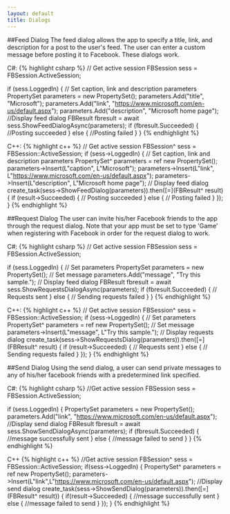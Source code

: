 ```yaml
---
layout: default
title: Dialogs
---
```


##Feed Dialog
The feed dialog allows the app to specify a title, link, and description for a post to the user's feed. The user can enter a custom message before posting it to Facebook.
These dialogs work.

C#:
{% highlight csharp %}
// Get active session
FBSession sess = FBSession.ActiveSession;
 
if (sess.LoggedIn)
{
	// Set caption, link and description parameters
	PropertySet parameters = new PropertySet();
	parameters.Add("title", "Microsoft");
	parameters.Add("link", "https://www.microsoft.com/en-us/default.aspx");
	parameters.Add("description", "Microsoft home page");
	//Display feed dialog
	FBResult fbresult = await sess.ShowFeedDialogAsync(parameters);
	if (fbresult.Succeeded)
	{
		//Posting succeeded
	}
	else
	{
		//Posting failed
	}
}
{% endhighlight %}

C++:
{% highlight c++ %}
// Get active session
FBSession^ sess = FBSession::ActiveSession;
if (sess->LoggedIn)
{
       // Set caption, link and description parameters
       PropertySet^ parameters = ref new PropertySet();
       parameters->Insert(L"caption", L"Microsoft");
       parameters->Insert(L"link", L"https://www.microsoft.com/en-us/default.aspx");
       parameters->Insert(L"description", L"Microsoft home page");
       // Display feed dialog
       create_task(sess->ShowFeedDialog(parameters)).then([=](FBResult^ result)
       {
              if (result->Succeeded)
              {
                     // Posting succeeded
              }
              else
              {
                     // Posting failed
              }
       });
}
{% endhighlight %}

##Request Dialog
The user can invite his/her Facebook friends to the app through the request dialog. Note that your app must be set to type 'Game' when registering with Facebook in order for the request dialog to work.

C#:
{% highlight csharp %}
// Get active session
FBSession sess = FBSession.ActiveSession;
 
if (sess.LoggedIn)
{
	// Set parameters
	PropertySet parameters = new PropertySet();
	// Set message
	parameters.Add("message", "Try this sample.");
	// Display feed dialog
	FBResult fbresult = await sess.ShowRequestsDialogAsync(parameters);
	if (fbresult.Succeeded)
	{
		// Requests sent
	}
	else
	{
		// Sending requests failed
	}
}
{% endhighlight %}

C++:
{% highlight c++ %}
// Get active session
FBSession^ sess = FBSession::ActiveSession;
if (sess->LoggedIn)
{
	// Set parameters
    PropertySet^ parameters = ref new PropertySet();
	// Set message
    parameters->Insert(L"message", L"Try this sample.");
    // Display requests dialog
   	create_task(sess->ShowRequestsDialog(parameters)).then([=](FBResult^ result)
    {
        if (result->Succeeded)
        {
       		// Requests sent
        }
        else
        {
       		// Sending requests failed
        }
    });
}
{% endhighlight %}

##Send Dialog
Using the send dialog, a user can send private messages to any of his/her facebook friends with a predetermined link specified.

C#:
{% highlight csharp %}
//Get active session
FBSession sess = FBSession.ActiveSession;

if (sess.LoggedIn)
{
	PropertySet parameters = new PropertySet();
	parameters.Add("link", "https://www.microsoft.com/en-us/default.aspx");
	//Display send dialog
	FBResult fbresult = await sess.ShowSendDialogAsync(parameters);
	if (fbresult.Succeeded)
	{
	    //message successfully sent
	}
	else
	{
	    //message failed to send
	}
}
{% endhighlight %}

C++
{% highlight c++ %}
//Get active session
FBSession^ sess = FBSession::ActiveSession;
if(sess->LoggedIn)
{
	PropertySet^ parameters = ref new PropertySet();
	parameters->Insert(L"link",L"https://www.microsoft.com/en-us/default.aspx");
	//Display send dialog
	create_task(sess->ShowSendDialog(parameters)).then([=](FBResult^ result))
	{
		if(result->Succeeded)
		{
			//message successfully sent
		}
		else
		{
			//message failed to send
		}
	});
}
{% endhighlight %}